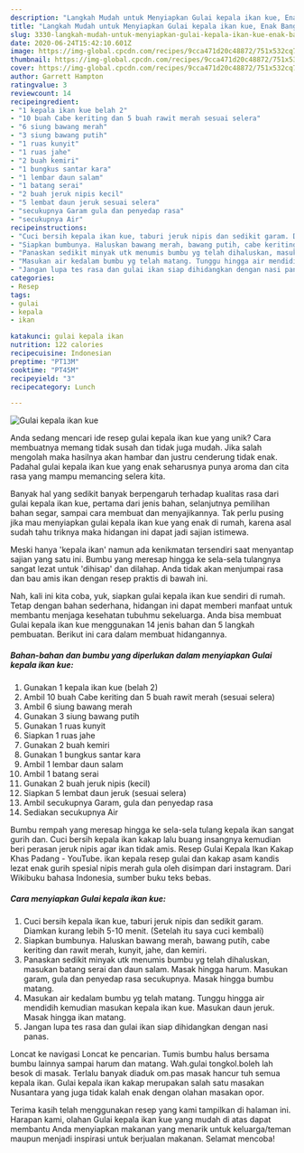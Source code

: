 ```yaml
---
description: "Langkah Mudah untuk Menyiapkan Gulai kepala ikan kue, Enak Banget"
title: "Langkah Mudah untuk Menyiapkan Gulai kepala ikan kue, Enak Banget"
slug: 3330-langkah-mudah-untuk-menyiapkan-gulai-kepala-ikan-kue-enak-banget
date: 2020-06-24T15:42:10.601Z
image: https://img-global.cpcdn.com/recipes/9cca471d20c48872/751x532cq70/gulai-kepala-ikan-kue-foto-resep-utama.jpg
thumbnail: https://img-global.cpcdn.com/recipes/9cca471d20c48872/751x532cq70/gulai-kepala-ikan-kue-foto-resep-utama.jpg
cover: https://img-global.cpcdn.com/recipes/9cca471d20c48872/751x532cq70/gulai-kepala-ikan-kue-foto-resep-utama.jpg
author: Garrett Hampton
ratingvalue: 3
reviewcount: 14
recipeingredient:
- "1 kepala ikan kue belah 2"
- "10 buah Cabe keriting dan 5 buah rawit merah sesuai selera"
- "6 siung bawang merah"
- "3 siung bawang putih"
- "1 ruas kunyit"
- "1 ruas jahe"
- "2 buah kemiri"
- "1 bungkus santar kara"
- "1 lembar daun salam"
- "1 batang serai"
- "2 buah jeruk nipis kecil"
- "5 lembat daun jeruk sesuai selera"
- "secukupnya Garam gula dan penyedap rasa"
- "secukupnya Air"
recipeinstructions:
- "Cuci bersih kepala ikan kue, taburi jeruk nipis dan sedikit garam. Diamkan kurang lebih 5-10 menit. (Setelah itu saya cuci kembali)"
- "Siapkan bumbunya. Haluskan bawang merah, bawang putih, cabe keriting dan rawit merah, kunyit, jahe, dan kemiri."
- "Panaskan sedikit minyak utk menumis bumbu yg telah dihaluskan, masukan batang serai dan daun salam. Masak hingga harum. Masukan garam, gula dan penyedap rasa secukupnya. Masak hingga bumbu matang."
- "Masukan air kedalam bumbu yg telah matang. Tunggu hingga air mendidih kemudian masukan kepala ikan kue. Masukan daun jeruk. Masak hingga ikan matang."
- "Jangan lupa tes rasa dan gulai ikan siap dihidangkan dengan nasi panas."
categories:
- Resep
tags:
- gulai
- kepala
- ikan

katakunci: gulai kepala ikan 
nutrition: 122 calories
recipecuisine: Indonesian
preptime: "PT13M"
cooktime: "PT45M"
recipeyield: "3"
recipecategory: Lunch

---
```



![Gulai kepala ikan kue](https://img-global.cpcdn.com/recipes/9cca471d20c48872/751x532cq70/gulai-kepala-ikan-kue-foto-resep-utama.jpg)

Anda sedang mencari ide resep gulai kepala ikan kue yang unik? Cara membuatnya memang tidak susah dan tidak juga mudah. Jika salah mengolah maka hasilnya akan hambar dan justru cenderung tidak enak. Padahal gulai kepala ikan kue yang enak seharusnya punya aroma dan cita rasa yang mampu memancing selera kita.

Banyak hal yang sedikit banyak berpengaruh terhadap kualitas rasa dari gulai kepala ikan kue, pertama dari jenis bahan, selanjutnya pemilihan bahan segar, sampai cara membuat dan menyajikannya. Tak perlu pusing jika mau menyiapkan gulai kepala ikan kue yang enak di rumah, karena asal sudah tahu triknya maka hidangan ini dapat jadi sajian istimewa.

Meski hanya &#39;kepala ikan&#39; namun ada kenikmatan tersendiri saat menyantap sajian yang satu ini. Bumbu yang meresap hingga ke sela-sela tulangnya sangat lezat untuk &#39;dihisap&#39; dan dilahap. Anda tidak akan menjumpai rasa dan bau amis ikan dengan resep praktis di bawah ini.


Nah, kali ini kita coba, yuk, siapkan gulai kepala ikan kue sendiri di rumah. Tetap dengan bahan sederhana, hidangan ini dapat memberi manfaat untuk membantu menjaga kesehatan tubuhmu sekeluarga. Anda bisa membuat Gulai kepala ikan kue menggunakan 14 jenis bahan dan 5 langkah pembuatan. Berikut ini cara dalam membuat hidangannya.

<!--inarticleads1-->

##### Bahan-bahan dan bumbu yang diperlukan dalam menyiapkan Gulai kepala ikan kue:

1. Gunakan 1 kepala ikan kue (belah 2)
1. Ambil 10 buah Cabe keriting dan 5 buah rawit merah (sesuai selera)
1. Ambil 6 siung bawang merah
1. Gunakan 3 siung bawang putih
1. Gunakan 1 ruas kunyit
1. Siapkan 1 ruas jahe
1. Gunakan 2 buah kemiri
1. Gunakan 1 bungkus santar kara
1. Ambil 1 lembar daun salam
1. Ambil 1 batang serai
1. Gunakan 2 buah jeruk nipis (kecil)
1. Siapkan 5 lembat daun jeruk (sesuai selera)
1. Ambil secukupnya Garam, gula dan penyedap rasa
1. Sediakan secukupnya Air


Bumbu rempah yang meresap hingga ke sela-sela tulang kepala ikan sangat gurih dan. Cuci bersih kepala ikan kakap lalu buang insangnya kemudian beri perasan jeruk nipis agar ikan tidak amis. Resep Gulai Kepala Ikan Kakap Khas Padang - YouTube. ikan kepala resep gulai dan kakap asam kandis lezat enak gurih spesial nipis merah gula oleh disimpan dari instagram. Dari Wikibuku bahasa Indonesia, sumber buku teks bebas. 

<!--inarticleads2-->

##### Cara menyiapkan Gulai kepala ikan kue:

1. Cuci bersih kepala ikan kue, taburi jeruk nipis dan sedikit garam. Diamkan kurang lebih 5-10 menit. (Setelah itu saya cuci kembali)
1. Siapkan bumbunya. Haluskan bawang merah, bawang putih, cabe keriting dan rawit merah, kunyit, jahe, dan kemiri.
1. Panaskan sedikit minyak utk menumis bumbu yg telah dihaluskan, masukan batang serai dan daun salam. Masak hingga harum. Masukan garam, gula dan penyedap rasa secukupnya. Masak hingga bumbu matang.
1. Masukan air kedalam bumbu yg telah matang. Tunggu hingga air mendidih kemudian masukan kepala ikan kue. Masukan daun jeruk. Masak hingga ikan matang.
1. Jangan lupa tes rasa dan gulai ikan siap dihidangkan dengan nasi panas.


Loncat ke navigasi Loncat ke pencarian. Tumis bumbu halus bersama bumbu lainnya sampai harum dan matang. Wah.gulai tongkol.boleh lah besok di masak. Terlalu banyak diaduk om.pas masak hancur tuh semua kepala ikan. Gulai kepala ikan kakap merupakan salah satu masakan Nusantara yang juga tidak kalah enak dengan olahan masakan opor. 

Terima kasih telah menggunakan resep yang kami tampilkan di halaman ini. Harapan kami, olahan Gulai kepala ikan kue yang mudah di atas dapat membantu Anda menyiapkan makanan yang menarik untuk keluarga/teman maupun menjadi inspirasi untuk berjualan makanan. Selamat mencoba!
